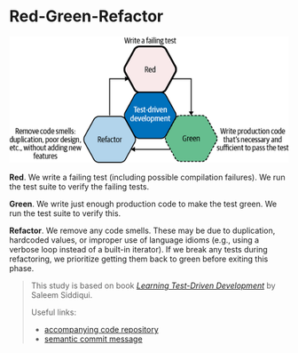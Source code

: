 # Red-Green-Refactor

![ltdd_0101](ltdd_0101.png)

**Red**. We write a failing test (including possible compilation failures). We run the test suite to verify the failing tests.

**Green**. We write just enough production code to make the test green. We run the test suite to verify this.

**Refactor**. We remove any code smells. These may be due to duplication, hardcoded values, or improper use of language idioms (e.g., using a verbose loop instead of a built-in iterator). If we break any tests during refactoring, we prioritize getting them back to green before exiting this phase.

> This study is based on book [*Learning Test-Driven Development*](https://learning.oreilly.com/library/view/learning-test-driven-development/9781098106461/) by Saleem Siddiqui.
>
> Useful links:
>
> - [accompanying code repository](https://github.com/saleem/tdd-book-code)
> - [semantic commit message](https://gist.github.com/joshbuchea/6f47e86d2510bce28f8e7f42ae84c716)
